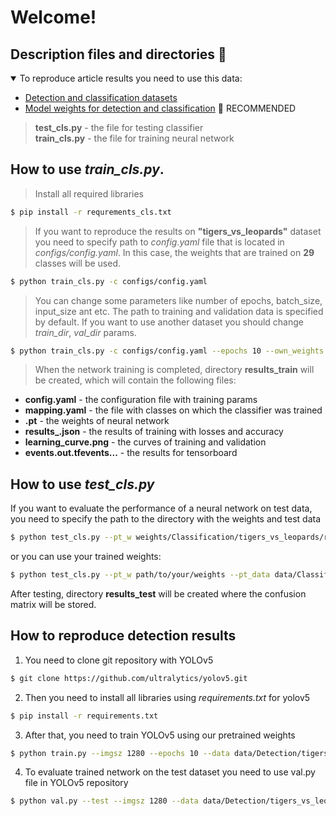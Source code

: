 # Welcome!

## Description files and directories 📓

<details open>
<summary>To reproduce article results you need to use this data:</summary>

- [Detection and classification datasets](https://doi.org/10.6084/m9.figshare.21162829.v3) 
- [Model weights for detection and classification](https://doi.org/10.6084/m9.figshare.20982226.v2) 🚀 RECOMMENDED

</details>

> **test_cls.py** - the file for testing classifier \
> **train_cls.py** - the file for training neural network

## How to use *train_cls.py*.

> Install all required libraries
```bash
$ pip install -r requrements_cls.txt
```

>If you want to reproduce the results on **"tigers_vs_leopards"** dataset you need to specify path to *config.yaml* file 
that is located in *configs/config.yaml*. In this case, the weights that are trained on **29** classes will be used.

```bash
$ python train_cls.py -c configs/config.yaml
```

>You can change some parameters like number of epochs, batch_size, input_size ant etc. The path to training and
validation data is specified by default. If you want to use another dataset you should change *train_dir*, *val_dir*
params.
```bash
$ python train_cls.py -c configs/config.yaml --epochs 10 --own_weights paht/to/your/weights --batch_size 32 --input_size 256 --loss smooth --train_dir path/to/your/train/data --val_dir path/to/your/val/data
```

>When the network training is completed, directory **results_train** will be created, which will contain the following files:
- **config.yaml** - the configuration file with training params
- **mapping.yaml** - the file with classes on which the classifier was trained
- **.pt** - the weights of neural network
- **results_.json** - the results of training with losses and accuracy
- **learning_curve.png** - the curves of training and validation
- **events.out.tfevents...** - the results for tensorboard


## How to use *test_cls.py*

If you want to evaluate the performance of a neural network on test data, you need to specify the path to the
directory with the weights and test data
```bash
$ python test_cls.py --pt_w weights/Classification/tigers_vs_leopards/resnest101e --pt_data data/Classificationtigers_vs_leopards/test
```

or you can use your trained weights:

```bash
$ python test_cls.py --pt_w path/to/your/weights --pt_data data/Classification/tigers_vs_leopards/test
```
After testing, directory **results_test** will be created where the confusion matrix will be stored.


## How to reproduce detection results

1. You need to clone git repository with YOLOv5

```bash
$ git clone https://github.com/ultralytics/yolov5.git
```

2. Then you need to install all libraries using *requirements.txt* for yolov5

```bash
$ pip install -r requirements.txt
```

3. After that, you need to train YOLOv5 using our pretrained weights

```bash
$ python train.py --imgsz 1280 --epochs 10 --data data/Detection/tigers_vs_leopards/animals.yaml --weights weights/Detection/YOLOv5_L6/weights/best.pt --single-cls --batch 2
```

4. To evaluate trained network on the test dataset you need to use val.py file in YOLOv5 repository

```bash
$ python val.py --test --imgsz 1280 --data data/Detection/tigers_vs_leopards/animals.yaml --weights weights/Detection/YOLOv5_L6/weights/best.pt --single-cls --batch 24 --single-cls
```
